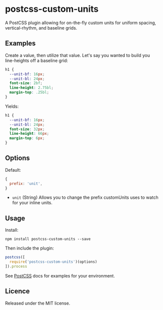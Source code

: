 # postcss-custom-units

A PostCSS plugin allowing for on-the-fly custom units for uniform spacing, vertical-rhythm, and baseline grids.

## Examples

Create a value, then utilize that value. Let's say you wanted to build you line-heights off a baseline grid:

```css
h1 {
  --unit-bf: 16px;
  --unit-bl: 24px;
  font-size: 2bf;
  line-height: 2.75bl;
  margin-top: .25bl;
}
```

Yields:

```css
h1 {
  --unit-bf: 16px;
  --unit-bl: 24px;
  font-size: 32px;
  line-height: 66px;
  margin-top: 6px;
}
```

## Options

Default:

```javascript
{
  prefix: 'unit',
}
```

- `unit` (String) Allows you to change the prefix customUnits uses to watch for your inline units.

## Usage

Install:

```shell
npm install postcss-custom-units --save
```

Then include the plugin:

```javascript
postcss([
  require('postcss-custom-units')(options)
]).process
```

See [PostCSS](https://github.com/postcss/postcss) docs for examples for your environment.

## Licence
Released under the MIT license.
